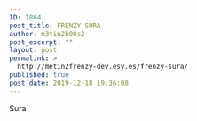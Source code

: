 ```yaml
---
ID: 1864
post_title: FRENZY SURA
author: m3tin2b00s2
post_excerpt: ""
layout: post
permalink: >
  http://metin2frenzy-dev.esy.es/frenzy-sura/
published: true
post_date: 2019-12-18 19:36:08
---
```

Sura